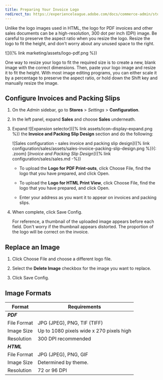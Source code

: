 ```yaml
---
title: Preparing Your Invoice Logo
redirect_to: https://experienceleague.adobe.com/docs/commerce-admin/stores-sales/site-store/sales-documents.html
---
```


Unlike the logo images used in HTML, the logo for PDF invoices and other sales documents can be a high-resolution, 300 dot per inch (DPI) image. Be careful to preserve the aspect ratio when you resize the logo. Resize the logo to fit the height, and don't worry about any unused space to the right.

![]({% link marketing/assets/logo-pdf.png %})<br/>

One way to resize your logo to fit the required size is to create a new, blank image with the correct dimensions. Then, paste your logo image and resize it to fit the height. With most image editing programs, you can either scale it by a percentage to preserve the aspect ratio, or hold down the Shift key and manually resize the image.

## Configure Invoices and Packing Slips

1. On the _Admin_ sidebar, go to **Stores** > _Settings_ > **Configuration**.

1. In the left panel, expand **Sales** and choose **Sales** underneath.

1. Expand ![Expansion selector]({% link assets/icon-display-expand.png %}) the **Invoice and Packing Slip Design** section and do the following:

    ![Sales configuration - sales invoice and packing slip design]({% link configuration/sales/assets/sales-invoice-packing-slip-design.png %}){: .zoom}
    [_Invoice and Packing Slip Design_]({% link configuration/sales/sales.md -%})

    - To upload the **Logo for PDF Print-outs**, click <span class="btn">Choose File</span>, find the logo that you have prepared, and click <span class="btn">Open</span>.

    - To upload the **Logo for HTML Print View**, click <span class="btn">Choose File</span>, find the logo that you have prepared, and click <span class="btn">Open</span>.

    - Enter your address as you want it to appear on invoices and packing slips.

1. When complete, click <span class="btn">Save Config</span>.

    For reference, a thumbnail of the uploaded image appears before each field. Don't worry if the thumbnail appears distorted. The proportion of the logo will be correct on the invoice.

## Replace an Image

1. Click <span class="btn">Choose File</span> and choose a different logo file.

1. Select the **Delete Image** checkbox for the image you want to replace.

1. Click <span class="btn">Save Config</span>.

## Image Formats

|Format| Requirements                             |
|--- |------------------------------------------|
|**_PDF_**||
|File Format| JPG (JPEG), PNG, TIF (TIFF)              |
|Image Size| Up to 1080 pixels wide x 270 pixels high |
|Resolution| 300 DPI recommended                      |
|**_HTML_**||
|File Format| JPG (JPEG), PNG, GIF                     |
|Image Size| Determined by theme.                     |
|Resolution| 72 or 96 DPI                             |
